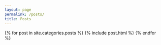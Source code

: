 ```yaml
---
layout: page
permalink: /posts/
title: Posts
---
```

<div class="post-list">
    {% for post in site.categories.posts %}
      {% include post.html %}
    {% endfor %}
</div>
<!-- Global site tag (gtag.js) - Google Analytics -->
<script async src="https://www.googletagmanager.com/gtag/js?id=UA-92073995-2"></script>
<script>
  window.dataLayer = window.dataLayer || [];
  function gtag(){dataLayer.push(arguments);}
  gtag('js', new Date());

  gtag('config', 'UA-92073995-2');
</script>


